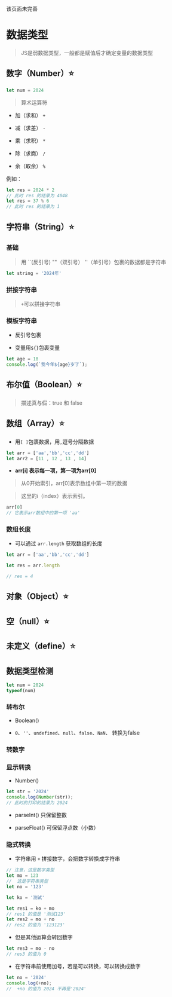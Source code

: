 <Badge type='danger'>该页面未完善</Badge>

# 数据类型

> JS是弱数据类型，一般都是赋值后才确定变量的数据类型  

## 数字（Number）:star:  

```javascript
let num = 2024
```
> 算术运算符

- 加（求和） `+`

- 减（求差） `-`

- 乘（求积） `*`

- 除（求商） `/`

- 余（取余） `%`

例如：

```js
let res = 2024 * 2 
// 此时 res 的结果为 4048
let res = 37 % 6
// 此时 res 的结果为 1
```

## 字符串（String）:star: 

### 基础

> 用 ``(反引号) ""（双引号） ''（单引号）包裹的数据都是字符串

```javascript
let string = '2024年'
```

### 拼接字符串

> `+`可以拼接字符串

### 模板字符串

- 反引号包裹

- 变量用`${}`包裹变量

```javascript
let age = 18
console.log(`我今年${age}岁了`);
```


## 布尔值（Boolean）:star:  

> 描述真与假：true 和 false


## 数组（Array）:star:  

- 用`[ ]`包裹数据，用`,`逗号分隔数据

```javascript
let arr = ['aa','bb','cc','dd']
let arr2 = [11 , 12 , 13 , 14]
```
- **arr[i] 表示每一项，第一项为arr[0]**

> 从0开始索引，arr[0]表示数组中第一项的数据

> 这里的i（index）表示索引。

```javascript
arr[0]
// 它表示arr数组中的第一项 'aa'

```
### 数组长度

- 可以通过 `arr.length` 获取数组的长度

```javascript
let arr = ['aa','bb','cc','dd']

let res = arr.length

// res = 4  
```


## 对象（Object）:star:  

## 空（null）:star:

## 未定义（define）:star:

## 数据类型检测

```javascript
let num = 2024
typeof(num)
```



### 转布尔

- Boolean()

- `0`、`''`、`undefined`、`null`、`false`、`NaN`、 转换为false

### 转数字

### 显示转换

- Number()

```javascript
let str = '2024'
console.log(Number(str));
// 此时的打印的结果为 2024
```

- parseInt() 只保留整数

- parseFloat() 可保留浮点数（小数）

### 隐式转换

- 字符串用 `+` 拼接数字，会把数字转换成字符串

```javascript
// 注意，这是数字类型
let mo = 123
//  这是字符串类型
let no = '123'

let ko = '测试'

let res1 = ko + mo
// res1 的值是 '测试123'
let res2 = mo + no
// res2 的值为 '123123'
```

- 但是其他运算会转回数字

```javascript
let res3 = mo - no
// res3 的值为 0
```

- 在字符串前使用加号，若是可以转换，可以转换成数字

```javascript
let no = '2024'
console.log(+no);
//  +no 的值为 2024 不再是'2024'
```

